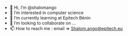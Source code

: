 - 👋 Hi, I’m @shalomango
- 👀 I’m interested in computer science
- 🌱 I’m currently learning at Epitech Bénin
- 💞️ I’m looking to collaborate on ...
- 📫 How to reach me : email => Shalom.ango@epitech.eu

<!---
shalomang/shalomang is a ✨ special ✨ repository because its `README.md` (this file) appears on your GitHub profile.
You can click the Preview link to take a look at your changes.
--->

